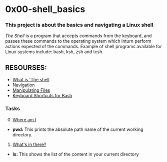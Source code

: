 # 0x00-shell_basics

### This project is about the basics and navigating a Linux shell
 _The Shell_ is a program that accepts commands from the keyboard, and passes these commands to the
operating system which inturn perform actions expected of the commands. Example of shell programs
available for Linux systems include: bash, ksh, zsh and tcsh.

## RESOURSES:
- [What is 'The shell](http://linuxcommand.org/lc3_lts0010.php)
- [Navigation](https://intranet.alxswe.com/rltoken/iblidp7yp6i-QpT8rDXHaA)
- [Manipulating Files](https://intranet.alxswe.com/rltoken/olv-1tj4d1LA57Z0PrLNvw)
- [Keyboard Shortcuts for Bash](https://intranet.alxswe.com/rltoken/AGxMxuS5IeW8VmEvJyhwvw)


### Tasks
0. [Where am I]()
 * **pwd:** This prints the absolute path name of the current working directory.
1. [What's in there?]()
 * **ls:** This shows the list of the content in your current directory
